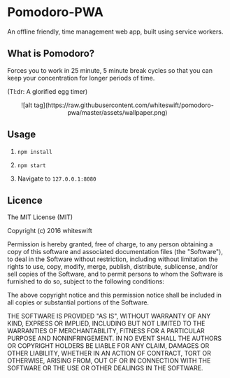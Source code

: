 # Pomodoro-PWA

An offline friendly, time management web app, built using service workers.

## What is Pomodoro?

 Forces you to work in 25 minute, 5 minute break cycles so that you can keep your concentration for longer periods of time.

(Tl:dr: A glorified egg timer)

<div style='text-align: center;'>
![alt tag](https://raw.githubusercontent.com/whiteswift/pomodoro-pwa/master/assets/wallpaper.png)
</div>

## Usage

1. `npm install`

2. `npm start`

3. Navigate to `127.0.0.1:8080`

## Licence

The MIT License (MIT)

Copyright (c) 2016 whiteswift

Permission is hereby granted, free of charge, to any person obtaining a copy
of this software and associated documentation files (the "Software"), to deal
in the Software without restriction, including without limitation the rights
to use, copy, modify, merge, publish, distribute, sublicense, and/or sell
copies of the Software, and to permit persons to whom the Software is
furnished to do so, subject to the following conditions:

The above copyright notice and this permission notice shall be included in all
copies or substantial portions of the Software.

THE SOFTWARE IS PROVIDED "AS IS", WITHOUT WARRANTY OF ANY KIND, EXPRESS OR
IMPLIED, INCLUDING BUT NOT LIMITED TO THE WARRANTIES OF MERCHANTABILITY,
FITNESS FOR A PARTICULAR PURPOSE AND NONINFRINGEMENT. IN NO EVENT SHALL THE
AUTHORS OR COPYRIGHT HOLDERS BE LIABLE FOR ANY CLAIM, DAMAGES OR OTHER
LIABILITY, WHETHER IN AN ACTION OF CONTRACT, TORT OR OTHERWISE, ARISING FROM,
OUT OF OR IN CONNECTION WITH THE SOFTWARE OR THE USE OR OTHER DEALINGS IN THE
SOFTWARE.
